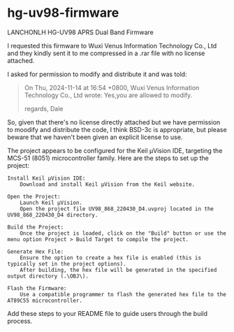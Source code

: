 # hg-uv98-firmware
LANCHONLH HG-UV98 APRS Dual Band Firmware

I requested this firmware to Wuxi Venus Information Technology Co., Ltd and they kindly sent it to me compressed in a .rar file with no license attached.

I asked for permission to modify and distribute it and was told:

> On Thu, 2024-11-14 at 16:54 +0800, Wuxi Venus Information Technology Co., Ltd wrote:
> Yes,you are allowed to modify.
> 
> regards,
> Dale

So, given that there's no license directly attached but we have permission to moodify and distribute the code, I think BSD-3c is appropriate, but please beware that we haven't been given an explicit license to use.


The project appears to be configured for the Keil µVision IDE, targeting the MCS-51 (8051) microcontroller family. Here are the steps to set up the project:

    Install Keil µVision IDE:
        Download and install Keil µVision from the Keil website.

    Open the Project:
        Launch Keil µVision.
        Open the project file UV98_868_220430_D4.uvproj located in the UV98_868_220430_D4 directory.

    Build the Project:
        Once the project is loaded, click on the "Build" button or use the menu option Project > Build Target to compile the project.

    Generate Hex File:
        Ensure the option to create a hex file is enabled (this is typically set in the project options).
        After building, the hex file will be generated in the specified output directory (.\OBJ\).

    Flash the Firmware:
        Use a compatible programmer to flash the generated hex file to the AT89C55 microcontroller.

Add these steps to your README file to guide users through the build process.

